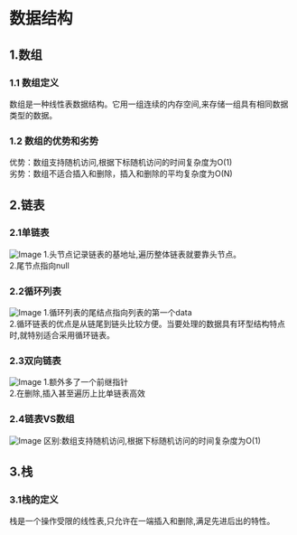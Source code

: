 # 数据结构
## 1.数组
### 1.1 数组定义
数组是一种线性表数据结构。它用一组连续的内存空间,来存储一组具有相同数据类型的数据。
### 1.2 数组的优势和劣势
优势：数组支持随机访问,根据下标随机访问的时间复杂度为O(1)  
劣势：数组不适合插入和删除，插入和删除的平均复杂度为O(N)

## 2.链表
### 2.1单链表
![Image](https://static001.geekbang.org/resource/image/b9/eb/b93e7ade9bb927baad1348d9a806ddeb.jpg?wh=1142*399)
1.头节点记录链表的基地址,遍历整体链表就要靠头节点。  
2.尾节点指向null
### 2.2循环列表
![Image](https://static001.geekbang.org/resource/image/86/55/86cb7dc331ea958b0a108b911f38d155.jpg?wh=1142*399)
1.循环列表的尾结点指向列表的第一个data  
2.循环链表的优点是从链尾到链头比较方便。当要处理的数据具有环型结构特点时,就特别适合采用循环链表。
### 2.3双向链表
![Image](https://static001.geekbang.org/resource/image/cb/0b/cbc8ab20276e2f9312030c313a9ef70b.jpg?wh=1142*399)
1.额外多了一个前继指针  
2.在删除,插入甚至遍历上比单链表高效
### 2.4链表VS数组
![Image](https://static001.geekbang.org/resource/image/4f/68/4f63e92598ec2551069a0eef69db7168.jpg?wh=1142*449)
区别:数组支持随机访问,根据下标随机访问的时间复杂度为O(1)

## 3.栈
### 3.1栈的定义
栈是一个操作受限的线性表,只允许在一端插入和删除,满足先进后出的特性。   


